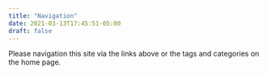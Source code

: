 ```yaml
---
title: "Navigation"
date: 2021-03-13T17:45:51-05:00
draft: false
---
```


Please navigation this site via the links above or the tags and categories on the home page.